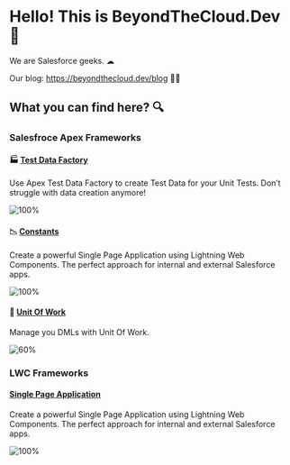 # Hello! This is BeyondTheCloud.Dev 👋

We are Salesforce geeks. ☁︎

Our blog: https://beyondthecloud.dev/blog 🧑‍💻

## What you can find here? 🔍

### Salesfroce Apex Frameworks

#### 🏭 [Test Data Factory](https://github.com/beyond-the-cloud-dev/apex-test-data-factory)

Use Apex Test Data Factory to create Test Data for your Unit Tests. Don’t struggle with data creation anymore!

![100%](https://progress-bar.dev/100)

#### 📉 [Constants](https://github.com/beyond-the-cloud-dev/apex-consts)

Create a powerful Single Page Application using Lightning Web Components. The perfect approach for internal and external Salesforce apps.

![100%](https://progress-bar.dev/100)

#### 💼 [Unit Of Work](https://github.com/beyond-the-cloud-dev/unit-of-work) 

Manage you DMLs with Unit Of Work. 

![60%](https://progress-bar.dev/60)

### LWC Frameworks

#### [Single Page Application](https://github.com/beyond-the-cloud-dev/lwc-spa)

Create a powerful Single Page Application using Lightning Web Components. The perfect approach for internal and external Salesforce apps.

![100%](https://progress-bar.dev/100)
